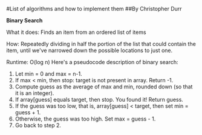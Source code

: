 #List of algorithms and how to implement them
##By Christopher Durr

**Binary Search**

What it does: Finds an item from an ordered list of items

How: Repeatedly dividing in half the portion of the list that could contain the item, until we've narrowed down the possible locations to just one. 

Runtime: O(log n)
Here's a pseudocode description of binary search:

1. Let min = 0 and max = n-1.
2. If max < min, then stop: target is not present in array. Return -1.
3. Compute guess as the average of max and min, rounded down (so that it is an integer).
4. If array[guess] equals target, then stop. You found it! Return guess.
5. If the guess was too low, that is, array[guess] < target, then set min = guess + 1.
7. Otherwise, the guess was too high. Set max = guess - 1.
8. Go back to step 2.

